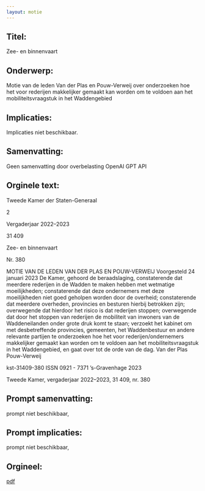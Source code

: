 ```yaml
---
layout: motie
---
```

## Titel:
Zee- en binnenvaart
## Onderwerp:
Motie van de leden Van der Plas en Pouw-Verweij over onderzoeken hoe het voor rederijen makkelijker gemaakt kan worden om te voldoen aan het mobiliteitsvraagstuk in het Waddengebied 
## Implicaties:
Implicaties niet beschikbaar.
## Samenvatting:
Geen samenvatting door overbelasting OpenAI GPT API
## Orginele text:


Tweede Kamer der Staten-Generaal

2

Vergaderjaar 2022–2023

31 409

Zee- en binnenvaart

Nr. 380

MOTIE VAN DE LEDEN VAN DER PLAS EN POUW-VERWEIJ
Voorgesteld 24 januari 2023
De Kamer,
gehoord de beraadslaging,
constaterende dat meerdere rederijen in de Wadden te maken hebben met
wetmatige moeilijkheden;
constaterende dat deze ondernemers met deze moeilijkheden niet goed
geholpen worden door de overheid;
constaterende dat meerdere overheden, provincies en besturen hierbij
betrokken zijn;
overwegende dat hierdoor het risico is dat rederijen stoppen;
overwegende dat door het stoppen van rederijen de mobiliteit van
inwoners van de Waddeneilanden onder grote druk komt te staan;
verzoekt het kabinet om met desbetreffende provincies, gemeenten, het
Waddenbestuur en andere relevante partijen te onderzoeken hoe het voor
rederijen/ondernemers makkelijker gemaakt kan worden om te voldoen
aan het mobiliteitsvraagstuk in het Waddengebied,
en gaat over tot de orde van de dag.
Van der Plas
Pouw-Verweij

kst-31409-380
ISSN 0921 - 7371
’s-Gravenhage 2023

Tweede Kamer, vergaderjaar 2022–2023, 31 409, nr. 380


## Prompt samenvatting:
prompt niet beschikbaar,

## Prompt implicaties:
prompt niet beschikbaar,
## Orgineel:
[pdf](https://gegevensmagazijn.tweedekamer.nl/OData/v4/2.0/Document(19f263a0-9bb0-4eb8-b202-8492ddfe8e75)/resource)
